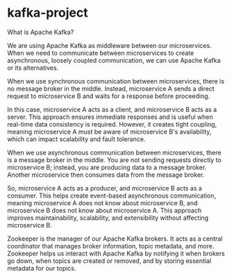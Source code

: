 # kafka-project


What is Apache Kafka?

We are using Apache Kafka as middleware between our microservices. When we need to communicate between microservices to create asynchronous, loosely coupled communication, we can use Apache Kafka or its alternatives.

When we use synchronous communication between microservices, there is no message broker in the middle. Instead, microservice A sends a direct request to microservice B and waits for a response before proceeding.

In this case, microservice A acts as a client, and microservice B acts as a server. This approach ensures immediate responses and is useful when real-time data consistency is required. However, it creates tight coupling, meaning microservice A must be aware of microservice B's availability, which can impact scalability and fault tolerance.

When we use asynchronous communication between microservices, there is a message broker in the middle. You are not sending requests directly to microservice B; instead, you are producing data to a message broker. Another microservice then consumes data from the message broker.

So, microservice A acts as a producer, and microservice B acts as a consumer. This helps create event-based asynchronous communication, meaning microservice A does not know about microservice B, and microservice B does not know about microservice A. This approach improves maintainability, scalability, and extensibility without affecting microservice B.

Zookeeper is the manager of our Apache Kafka brokers. It acts as a central coordinator that manages broker information, topic metadata, and more. Zookeeper helps us interact with Apache Kafka by notifying it when brokers go down, when topics are created or removed, and by storing essential metadata for our topics.
